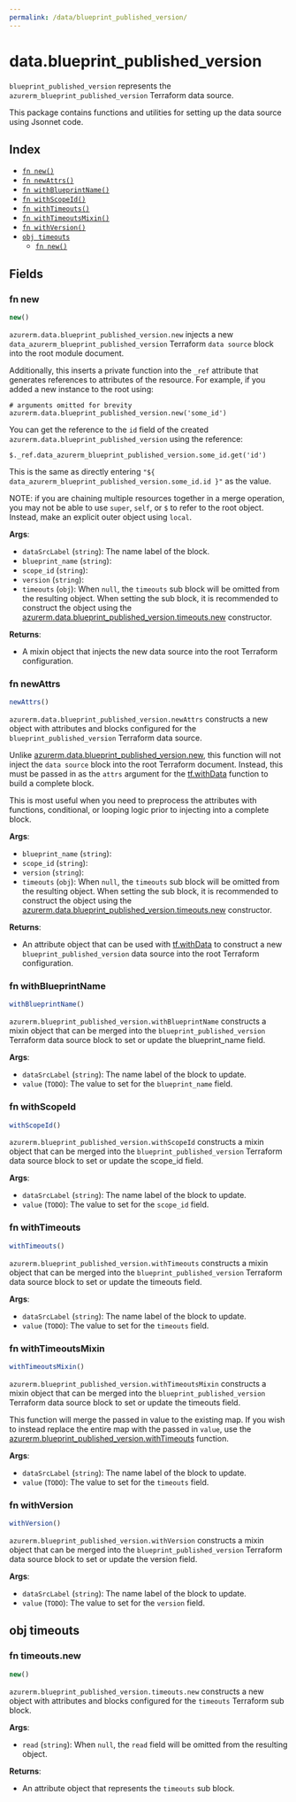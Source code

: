 ```yaml
---
permalink: /data/blueprint_published_version/
---
```


# data.blueprint_published_version

`blueprint_published_version` represents the `azurerm_blueprint_published_version` Terraform data source.



This package contains functions and utilities for setting up the data source using Jsonnet code.


## Index

* [`fn new()`](#fn-new)
* [`fn newAttrs()`](#fn-newattrs)
* [`fn withBlueprintName()`](#fn-withblueprintname)
* [`fn withScopeId()`](#fn-withscopeid)
* [`fn withTimeouts()`](#fn-withtimeouts)
* [`fn withTimeoutsMixin()`](#fn-withtimeoutsmixin)
* [`fn withVersion()`](#fn-withversion)
* [`obj timeouts`](#obj-timeouts)
  * [`fn new()`](#fn-timeoutsnew)

## Fields

### fn new

```ts
new()
```


`azurerm.data.blueprint_published_version.new` injects a new `data_azurerm_blueprint_published_version` Terraform `data source`
block into the root module document.

Additionally, this inserts a private function into the `_ref` attribute that generates references to attributes of the
resource. For example, if you added a new instance to the root using:

    # arguments omitted for brevity
    azurerm.data.blueprint_published_version.new('some_id')

You can get the reference to the `id` field of the created `azurerm.data.blueprint_published_version` using the reference:

    $._ref.data_azurerm_blueprint_published_version.some_id.get('id')

This is the same as directly entering `"${ data_azurerm_blueprint_published_version.some_id.id }"` as the value.

NOTE: if you are chaining multiple resources together in a merge operation, you may not be able to use `super`, `self`,
or `$` to refer to the root object. Instead, make an explicit outer object using `local`.

**Args**:
  - `dataSrcLabel` (`string`): The name label of the block.
  - `blueprint_name` (`string`): 
  - `scope_id` (`string`): 
  - `version` (`string`): 
  - `timeouts` (`obj`):  When `null`, the `timeouts` sub block will be omitted from the resulting object. When setting the sub block, it is recommended to construct the object using the [azurerm.data.blueprint_published_version.timeouts.new](#fn-blueprintpublishedversiontimeoutsnew) constructor.

**Returns**:
- A mixin object that injects the new data source into the root Terraform configuration.


### fn newAttrs

```ts
newAttrs()
```


`azurerm.data.blueprint_published_version.newAttrs` constructs a new object with attributes and blocks configured for the `blueprint_published_version`
Terraform data source.

Unlike [azurerm.data.blueprint_published_version.new](#fn-blueprintpublishedversionnew), this function will not inject the `data source`
block into the root Terraform document. Instead, this must be passed in as the `attrs` argument for the
[tf.withData](https://github.com/tf-libsonnet/core/tree/main/docs#fn-withdata) function to build a complete block.

This is most useful when you need to preprocess the attributes with functions, conditional, or looping logic prior to
injecting into a complete block.

**Args**:
  - `blueprint_name` (`string`): 
  - `scope_id` (`string`): 
  - `version` (`string`): 
  - `timeouts` (`obj`):  When `null`, the `timeouts` sub block will be omitted from the resulting object. When setting the sub block, it is recommended to construct the object using the [azurerm.data.blueprint_published_version.timeouts.new](#fn-blueprintpublishedversiontimeoutsnew) constructor.

**Returns**:
  - An attribute object that can be used with [tf.withData](https://github.com/tf-libsonnet/core/tree/main/docs#fn-withdata) to construct a new `blueprint_published_version` data source into the root Terraform configuration.


### fn withBlueprintName

```ts
withBlueprintName()
```

`azurerm.blueprint_published_version.withBlueprintName` constructs a mixin object that can be merged into the `blueprint_published_version`
Terraform data source block to set or update the blueprint_name field.



**Args**:
  - `dataSrcLabel` (`string`): The name label of the block to update.
  - `value` (`TODO`): The value to set for the `blueprint_name` field.


### fn withScopeId

```ts
withScopeId()
```

`azurerm.blueprint_published_version.withScopeId` constructs a mixin object that can be merged into the `blueprint_published_version`
Terraform data source block to set or update the scope_id field.



**Args**:
  - `dataSrcLabel` (`string`): The name label of the block to update.
  - `value` (`TODO`): The value to set for the `scope_id` field.


### fn withTimeouts

```ts
withTimeouts()
```

`azurerm.blueprint_published_version.withTimeouts` constructs a mixin object that can be merged into the `blueprint_published_version`
Terraform data source block to set or update the timeouts field.



**Args**:
  - `dataSrcLabel` (`string`): The name label of the block to update.
  - `value` (`TODO`): The value to set for the `timeouts` field.


### fn withTimeoutsMixin

```ts
withTimeoutsMixin()
```

`azurerm.blueprint_published_version.withTimeoutsMixin` constructs a mixin object that can be merged into the `blueprint_published_version`
Terraform data source block to set or update the timeouts field.

This function will merge the passed in value to the existing map. If you wish
to instead replace the entire map with the passed in `value`, use the [azurerm.blueprint_published_version.withTimeouts](TODO)
function.


**Args**:
  - `dataSrcLabel` (`string`): The name label of the block to update.
  - `value` (`TODO`): The value to set for the `timeouts` field.


### fn withVersion

```ts
withVersion()
```

`azurerm.blueprint_published_version.withVersion` constructs a mixin object that can be merged into the `blueprint_published_version`
Terraform data source block to set or update the version field.



**Args**:
  - `dataSrcLabel` (`string`): The name label of the block to update.
  - `value` (`TODO`): The value to set for the `version` field.


## obj timeouts



### fn timeouts.new

```ts
new()
```


`azurerm.blueprint_published_version.timeouts.new` constructs a new object with attributes and blocks configured for the `timeouts`
Terraform sub block.



**Args**:
  - `read` (`string`):  When `null`, the `read` field will be omitted from the resulting object.

**Returns**:
  - An attribute object that represents the `timeouts` sub block.
